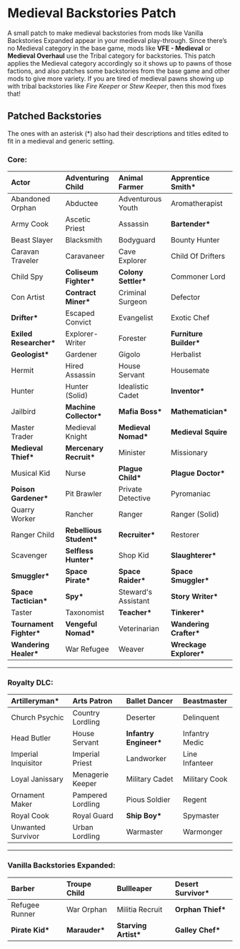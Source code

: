 # Medieval Backstories Patch

A small patch to make medieval backstories from mods like Vanilla Backstories Expanded appear in your medieval play-through.
Since there’s no Medieval category in the base game, mods like **VFE - Medieval** or **Medieval Overhaul** use the Tribal category for backstories.
This patch applies the Medieval category accordingly so it shows up to pawns of those factions, and also patches some backstories from the base game and other mods to give more variety.
If you are tired of medieval pawns showing up with tribal backstories like _Fire Keeper_ or _Stew Keeper_, then this mod fixes that!

## Patched Backstories
The ones with an asterisk (*) also had their descriptions and titles edited to fit in a medieval and generic setting.

### Core:

| Actor                    | Adventuring Child        | Animal Farmer            | **Apprentice Smith\***  |
| :----------------------- | :----------------------- | :----------------------- | :---------------------- |
| Abandoned Orphan         | Abductee                 | Adventurous Youth        | Aromatherapist          |
| Army Cook                | Ascetic Priest           | Assassin                 | **Bartender\***         |
| Beast Slayer             | Blacksmith               | Bodyguard                | Bounty Hunter           |
| Caravan Traveler         | Caravaneer               | Cave Explorer            | Child Of Drifters       |
| Child Spy                | **Coliseum Fighter\***   | **Colony Settler\***     | Commoner Lord           |
| Con Artist               | **Contract Miner\***     | Criminal Surgeon         | Defector                |
| **Drifter\***            | Escaped Convict          | Evangelist               | Exotic Chef             |
| **Exiled Researcher\***  | Explorer-Writer          | Forester                 | **Furniture Builder\*** |
| **Geologist\***          | Gardener                 | Gigolo                   | Herbalist               |
| Hermit                   | Hired Assassin           | House Servant            | Housemate               |
| Hunter                   | Hunter (Solid)           | Idealistic Cadet         | **Inventor\***          |
| Jailbird                 | **Machine Collector\***  | **Mafia Boss\***         | **Mathematician\***     |
| Master Trader            | Medieval Knight          | **Medieval Nomad\***     | **Medieval Squire**     |
| **Medieval Thief\***     | **Mercenary Recruit\***  | Minister                 | Missionary              |
| Musical Kid              | Nurse                    | **Plague Child\***       | **Plague Doctor\***     |
| **Poison Gardener\***    | Pit Brawler              | Private Detective        | Pyromaniac              |
| Quarry Worker            | Rancher                  | Ranger                   | Ranger (Solid)          |
| Ranger Child             | **Rebellious Student\*** | **Recruiter\***          | Restorer                |
| Scavenger                | **Selfless Hunter\***    | Shop Kid                 | **Slaughterer\***       |
| **Smuggler\***           | **Space Pirate\***       | **Space Raider\***       | **Space Smuggler\***    |
| **Space Tactician\***    | **Spy\***                | Steward's Assistant      | **Story Writer\***      |
| Taster                   | Taxonomist               | **Teacher\***            | **Tinkerer\***          |
| **Tournament Fighter\*** | **Vengeful Nomad\***     | Veterinarian             | **Wandering Crafter\*** |
| **Wandering Healer\***   | War Refugee              | Weaver                   | **Wreckage Explorer\*** |

---

### Royalty DLC:

| **Artilleryman\***   | Arts Patron        | Ballet Dancer       | Beastmaster            |
|:--------------------|:-------------------|:--------------------|:-----------------------|
| Church Psychic       | Country Lordling   | Deserter            | Delinquent             |
| Head Butler          | House Servant      | **Infantry Engineer\***| Infantry Medic         |
| Imperial Inquisitor  | Imperial Priest    | Landworker          | Line Infanteer         |
| Loyal Janissary      | Menagerie Keeper   | Military Cadet      | Military Cook          |
| Ornament Maker       | Pampered Lordling  | Pious Soldier       | Regent                 |
| Royal Cook           | Royal Guard        | **Ship Boy\***       | Spymaster              |
| Unwanted Survivor    | Urban Lordling     | Warmaster           | Warmonger              |

---

### Vanilla Backstories Expanded:

| Barber              | Troupe Child       | Bullleaper          | **Desert Survivor\***   |
|:--------------------|:-------------------|:--------------------|:-----------------------|
| Refugee Runner       | War Orphan         | Militia Recruit      | **Orphan Thief\***      |
| **Pirate Kid\***     | **Marauder\***     | **Starving Artist\***| **Galley Chef\***       |
